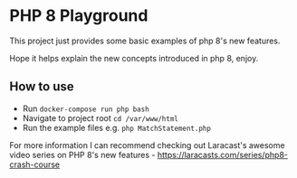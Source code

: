 # PHP 8 Playground
This project just provides some basic examples of php 8's new features. 

Hope it helps explain the new concepts introduced in php 8, enjoy.

## How to use
- Run `docker-compose run php bash`
- Navigate to project root `cd /var/www/html`
- Run the example files e.g. `php MatchStatement.php`

For more information I can recommend checking out Laracast's awesome video series on PHP 8's new features - https://laracasts.com/series/php8-crash-course